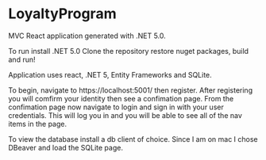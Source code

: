 # LoyaltyProgram

MVC React application generated with .NET 5.0.

To run install .NET 5.0
Clone the repository restore nuget packages, build and run!

Application uses react, .NET 5, Entity Frameworks and SQLite.

To begin, navigate to https://localhost:5001/ then register. After registering you will comfirm your identity then see a confimation page.
From the confimation page now navigate to login and sign in with your user credentials. This will log you in and you will be able to see all 
of the nav items in the page. 

To view the database install a db client of choice. Since I am on mac I chose DBeaver and load the SQLite page.
